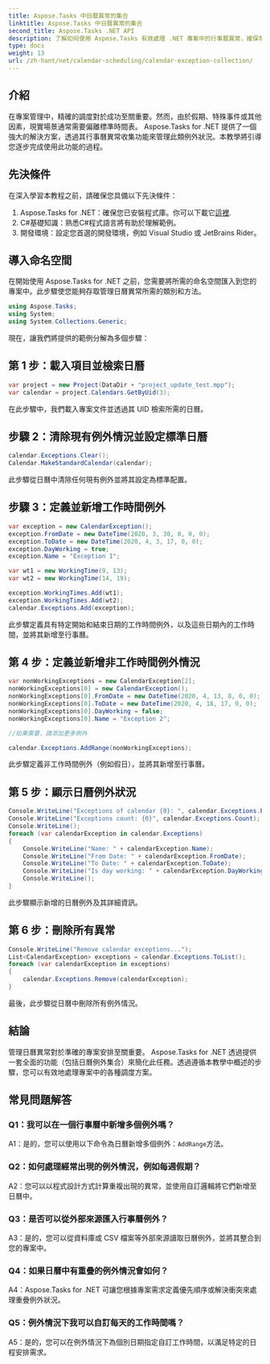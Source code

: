 ```yaml
---
title: Aspose.Tasks 中日曆異常的集合
linktitle: Aspose.Tasks 中日曆異常的集合
second_title: Aspose.Tasks .NET API
description: 了解如何使用 Aspose.Tasks 有效處理 .NET 專案中的行事曆異常，確保準確的排程和資源管理。
type: docs
weight: 13
url: /zh-hant/net/calendar-scheduling/calendar-exception-collection/
---
```

## 介紹

在專案管理中，精確的調度對於成功至關重要。然而，由於假期、特殊事件或其他因素，現實場景通常需要偏離標準時間表。 Aspose.Tasks for .NET 提供了一個強大的解決方案，透過其行事曆異常收集功能來管理此類例外狀況。本教學將引導您逐步完成使用此功能的過程。

## 先決條件

在深入學習本教程之前，請確保您具備以下先決條件：

1.  Aspose.Tasks for .NET：確保您已安裝程式庫。你可以下載它[這裡](https://releases.aspose.com/tasks/net/).
2. C#基礎知識：熟悉C#程式語言將有助於理解範例。
3. 開發環境：設定您首選的開發環境，例如 Visual Studio 或 JetBrains Rider。

## 導入命名空間

在開始使用 Aspose.Tasks for .NET 之前，您需要將所需的命名空間匯入到您的專案中。此步驟使您能夠存取管理日曆異常所需的類別和方法。

```csharp
using Aspose.Tasks;
using System;
using System.Collections.Generic;


```

現在，讓我們將提供的範例分解為多個步驟：

## 第 1 步：載入項目並檢索日曆

```csharp
var project = new Project(DataDir + "project_update_test.mpp");
var calendar = project.Calendars.GetByUid(3);
```

在此步驟中，我們載入專案文件並透過其 UID 檢索所需的日曆。

## 步驟 2：清除現有例外情況並設定標準日曆

```csharp
calendar.Exceptions.Clear();
Calendar.MakeStandardCalendar(calendar);
```

此步驟從日曆中清除任何現有例外並將其設定為標準配置。

## 步驟 3：定義並新增工作時間例外

```csharp
var exception = new CalendarException();
exception.FromDate = new DateTime(2020, 3, 30, 8, 0, 0);
exception.ToDate = new DateTime(2020, 4, 3, 17, 0, 0);
exception.DayWorking = true;
exception.Name = "Exception 1";

var wt1 = new WorkingTime(9, 13);
var wt2 = new WorkingTime(14, 19);

exception.WorkingTimes.Add(wt1);
exception.WorkingTimes.Add(wt2);
calendar.Exceptions.Add(exception);
```

此步驟定義具有特定開始和結束日期的工作時間例外，以及這些日期內的工作時間，並將其新增至行事曆。

## 第 4 步：定義並新增非工作時間例外情況

```csharp
var nonWorkingExceptions = new CalendarException[2];
nonWorkingExceptions[0] = new CalendarException();
nonWorkingExceptions[0].FromDate = new DateTime(2020, 4, 13, 8, 0, 0);
nonWorkingExceptions[0].ToDate = new DateTime(2020, 4, 18, 17, 0, 0);
nonWorkingExceptions[0].DayWorking = false;
nonWorkingExceptions[0].Name = "Exception 2";

//如果需要，請添加更多例外

calendar.Exceptions.AddRange(nonWorkingExceptions);
```

此步驟定義非工作時間例外（例如假日），並將其新增至行事曆。

## 第 5 步：顯示日曆例外狀況

```csharp
Console.WriteLine("Exceptions of calendar {0}: ", calendar.Exceptions.ParentCalendar.Name);
Console.WriteLine("Exceptions count: {0}", calendar.Exceptions.Count);
Console.WriteLine();
foreach (var calendarException in calendar.Exceptions)
{
    Console.WriteLine("Name: " + calendarException.Name);
    Console.WriteLine("From Date: " + calendarException.FromDate);
    Console.WriteLine("To Date: " + calendarException.ToDate);
    Console.WriteLine("Is day working: " + calendarException.DayWorking);
    Console.WriteLine();
}
```

此步驟顯示新增的日曆例外及其詳細資訊。

## 第 6 步：刪除所有異常

```csharp
Console.WriteLine("Remove calendar exceptions...");
List<CalendarException> exceptions = calendar.Exceptions.ToList();
foreach (var calendarException in exceptions)
{
    calendar.Exceptions.Remove(calendarException);
}
```

最後，此步驟從日曆中刪除所有例外情況。

## 結論

管理日曆異常對於準確的專案安排至關重要。 Aspose.Tasks for .NET 透過提供一套全面的功能（包括日曆例外集合）來簡化此任務。透過遵循本教學中概述的步驟，您可以有效地處理專案中的各種調度方案。

## 常見問題解答

### Q1：我可以在一個行事曆中新增多個例外嗎？

 A1：是的，您可以使用以下命令為日曆新增多個例外：`AddRange`方法。

### Q2：如何處理經常出現的例外情況，例如每週假期？

A2：您可以以程式設計方式計算重複出現的異常，並使用自訂邏輯將它們新增至日曆中。

### Q3：是否可以從外部來源匯入行事曆例外？

A3：是的，您可以從資料庫或 CSV 檔案等外部來源讀取日曆例外，並將其整合到您的專案中。

### Q4：如果日曆中有重疊的例外情況會如何？

A4：Aspose.Tasks for .NET 可讓您根據專案需求定義優先順序或解決衝突來處理重疊例外狀況。

### Q5：例外情況下我可以自訂每天的工作時間嗎？

A5：是的，您可以在例外情況下為個別日期指定自訂工作時間，以滿足特定的日程安排需求。